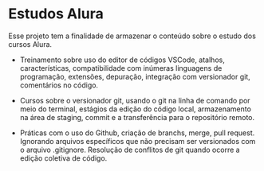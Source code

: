 
# Estudos Alura

Esse projeto tem a finalidade de armazenar o conteúdo sobre o estudo dos cursos Alura.

- Treinamento sobre uso do editor de códigos VSCode, atalhos, características, compatibilidade com inúmeras linguagens de programação, extensões, depuração, integração com versionador git, comentários no código.

- Cursos sobre o versionador git, usando o git na linha de comando por meio do terminal, estágios da edição do código local, armazenamento na área de staging, commit e a transferência para o repositório remoto.

- Práticas com o uso do Github, criação de branchs, merge, pull request. Ignorando arquivos específicos que não precisam ser versionados com o arquivo .gitignore.
Resolução de conflitos de git quando ocorre a edição coletiva de código.

